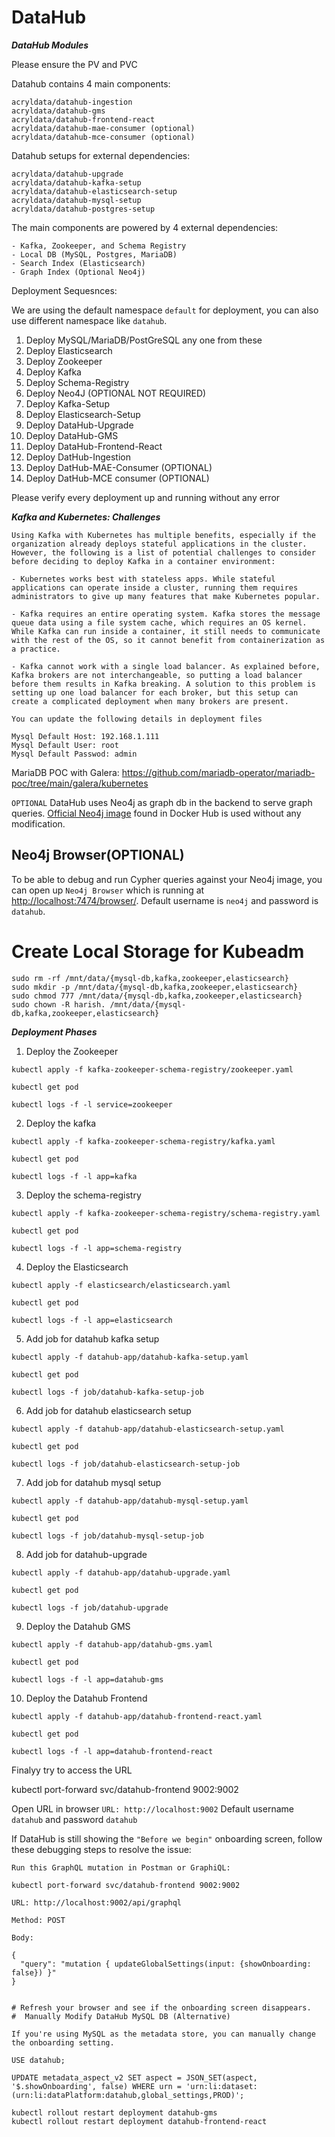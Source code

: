 # DataHub

***DataHub Modules***

Please ensure the PV and PVC

Datahub contains 4 main components:

```
acryldata/datahub-ingestion
acryldata/datahub-gms
acryldata/datahub-frontend-react
acryldata/datahub-mae-consumer (optional)
acryldata/datahub-mce-consumer (optional)
```

Datahub setups for external dependencies:

```
acryldata/datahub-upgrade
acryldata/datahub-kafka-setup
acryldata/datahub-elasticsearch-setup
acryldata/datahub-mysql-setup
acryldata/datahub-postgres-setup
```

The main components are powered by 4 external dependencies:

```
- Kafka, Zookeeper, and Schema Registry
- Local DB (MySQL, Postgres, MariaDB)
- Search Index (Elasticsearch)
- Graph Index (Optional Neo4j)
```

Deployment Sequesnces:

We are using the default namespace `default` for deployment, you can also use different namespace like `datahub`.

1. Deploy MySQL/MariaDB/PostGreSQL any one from these
2. Deploy Elasticsearch
3. Deploy Zookeeper
4. Deploy Kafka
5. Deploy Schema-Registry
6. Deploy Neo4J (OPTIONAL NOT REQUIRED)
7. Deploy Kafka-Setup
9. Deploy Elasticsearch-Setup
10. Deploy DataHub-Upgrade
11. Deploy DataHub-GMS
12. Deploy DataHub-Frontend-React
13. Deploy DatHub-Ingestion
14. Deploy DatHub-MAE-Consumer (OPTIONAL)
15. Deploy DatHub-MCE consumer (OPTIONAL)

Please verify every deployment up and running without any error

***Kafka and Kubernetes: Challenges***
```
Using Kafka with Kubernetes has multiple benefits, especially if the organization already deploys stateful applications in the cluster. However, the following is a list of potential challenges to consider before deciding to deploy Kafka in a container environment:

- Kubernetes works best with stateless apps. While stateful applications can operate inside a cluster, running them requires administrators to give up many features that make Kubernetes popular.

- Kafka requires an entire operating system. Kafka stores the message queue data using a file system cache, which requires an OS kernel. While Kafka can run inside a container, it still needs to communicate with the rest of the OS, so it cannot benefit from containerization as a practice.

- Kafka cannot work with a single load balancer. As explained before, Kafka brokers are not interchangeable, so putting a load balancer before them results in Kafka breaking. A solution to this problem is setting up one load balancer for each broker, but this setup can create a complicated deployment when many brokers are present.
```

```
You can update the following details in deployment files

Mysql Default Host: 192.168.1.111
Mysql Default User: root
Mysql Default Passwod: admin
```
MariaDB POC with Galera:
https://github.com/mariadb-operator/mariadb-poc/tree/main/galera/kubernetes


`OPTIONAL` DataHub uses Neo4j as graph db in the backend to serve graph queries.
[Official Neo4j image](https://hub.docker.com/_/neo4j) found in Docker Hub is used without 
any modification.

## Neo4j Browser(OPTIONAL)
To be able to debug and run Cypher queries against your Neo4j image, you can open up `Neo4j Browser` which is running at
[http://localhost:7474/browser/](http://localhost:7474/browser/). Default username is `neo4j` and password is `datahub`.


# Create Local Storage for Kubeadm

```
sudo rm -rf /mnt/data/{mysql-db,kafka,zookeeper,elasticsearch}
sudo mkdir -p /mnt/data/{mysql-db,kafka,zookeeper,elasticsearch}
sudo chmod 777 /mnt/data/{mysql-db,kafka,zookeeper,elasticsearch}
sudo chown -R harish. /mnt/data/{mysql-db,kafka,zookeeper,elasticsearch}
```

***Deployment Phases***

1. Deploy the Zookeeper
```
kubectl apply -f kafka-zookeeper-schema-registry/zookeeper.yaml

kubectl get pod

kubectl logs -f -l service=zookeeper
```

2. Deploy the kafka 
```
kubectl apply -f kafka-zookeeper-schema-registry/kafka.yaml

kubectl get pod

kubectl logs -f -l app=kafka
```

3. Deploy the schema-registry
```
kubectl apply -f kafka-zookeeper-schema-registry/schema-registry.yaml

kubectl get pod

kubectl logs -f -l app=schema-registry
```

4. Deploy the Elasticsearch
```
kubectl apply -f elasticsearch/elasticsearch.yaml

kubectl get pod

kubectl logs -f -l app=elasticsearch
```

5. Add job for datahub kafka setup
```
kubectl apply -f datahub-app/datahub-kafka-setup.yaml

kubectl get pod

kubectl logs -f job/datahub-kafka-setup-job
```
6. Add job for datahub elasticsearch setup
```
kubectl apply -f datahub-app/datahub-elasticsearch-setup.yaml

kubectl get pod

kubectl logs -f job/datahub-elasticsearch-setup-job
```

7. Add job for datahub mysql setup
```
kubectl apply -f datahub-app/datahub-mysql-setup.yaml

kubectl get pod

kubectl logs -f job/datahub-mysql-setup-job
```

8. Add job for datahub-upgrade
```
kubectl apply -f datahub-app/datahub-upgrade.yaml

kubectl get pod

kubectl logs -f job/datahub-upgrade
```

9. Deploy the Datahub GMS
```
kubectl apply -f datahub-app/datahub-gms.yaml

kubectl get pod

kubectl logs -f -l app=datahub-gms
```

10. Deploy the Datahub Frontend
```
kubectl apply -f datahub-app/datahub-frontend-react.yaml

kubectl get pod

kubectl logs -f -l app=datahub-frontend-react
```

Finalyy try to access the URL 

kubectl port-forward svc/datahub-frontend 9002:9002

Open URL in browser `URL: http://localhost:9002` Default username `datahub` and password `datahub`


If DataHub is still showing the `"Before we begin"` onboarding screen, follow these debugging steps to resolve the issue:

```
Run this GraphQL mutation in Postman or GraphiQL:

kubectl port-forward svc/datahub-frontend 9002:9002

URL: http://localhost:9002/api/graphql

Method: POST

Body:

{
  "query": "mutation { updateGlobalSettings(input: {showOnboarding: false}) }"
}


# Refresh your browser and see if the onboarding screen disappears.
#  Manually Modify DataHub MySQL DB (Alternative)

If you're using MySQL as the metadata store, you can manually change the onboarding setting.

USE datahub;

UPDATE metadata_aspect_v2 SET aspect = JSON_SET(aspect, '$.showOnboarding', false) WHERE urn = 'urn:li:dataset:(urn:li:dataPlatform:datahub,global_settings,PROD)';

kubectl rollout restart deployment datahub-gms
kubectl rollout restart deployment datahub-frontend-react

```
